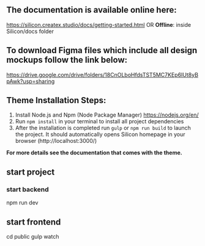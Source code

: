 ## The documentation is available online here:

https://silicon.createx.studio/docs/getting-started.html
OR
**Offline**: inside Silicon/docs folder

## To download Figma files which include all design mockups follow the link below:

https://drive.google.com/drive/folders/18CnOLboHfdsTST5MC7KEp6IUt8yBpAwk?usp=sharing

## Theme Installation Steps:

1. Install Node.js and Npm (Node Package Manager)
   https://nodejs.org/en/
2. Run `npm install` in your terminal to install all project dependencies
3. After the installation is completed run `gulp` or `npm run build` to launch the project. It should automatically opens Silicon homepage in your browser (http://localhost:3000/)

**For more details see the documentation that comes with the theme.**

## start project

### start backend

npm run dev

## start frontend

cd public
gulp watch
